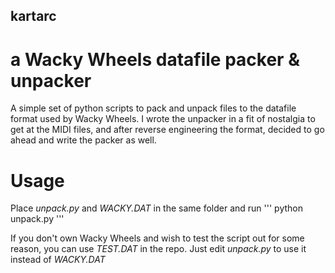 ## kartarc
# a Wacky Wheels datafile packer & unpacker

A simple set of python scripts to pack and unpack files to the datafile format used by Wacky Wheels. I wrote the unpacker in a fit of nostalgia to get at the MIDI files, and after reverse engineering the format, decided to go ahead and write the packer as well.

# Usage
Place *unpack.py* and *WACKY.DAT* in the same folder and run
'''
python unpack.py
'''

If you don't own Wacky Wheels and wish to test the script out for some reason, you can use *TEST.DAT* in the repo. Just edit *unpack.py* to use it instead of *WACKY.DAT*